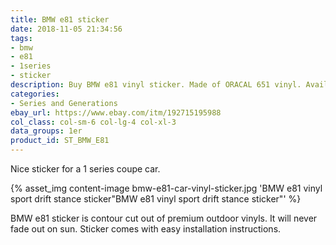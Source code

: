 ```yaml
---
title: BMW e81 sticker
date: 2018-11-05 21:34:56
tags:
- bmw
- e81
- 1series
- sticker
description: Buy BMW e81 vinyl sticker. Made of ORACAL 651 vinyl. Available in different colors.
categories:
- Series and Generations
ebay_url: https://www.ebay.com/itm/192715195988
col_class: col-sm-6 col-lg-4 col-xl-3
data_groups: 1er
product_id: ST_BMW_E81
---
```


Nice sticker for a 1 series coupe car.

<!-- more -->
{% asset_img content-image bmw-e81-car-vinyl-sticker.jpg 'BMW e81 vinyl sport drift stance sticker"BMW e81 vinyl sport drift stance sticker"' %}

BMW e81 sticker is contour cut out of premium outdoor vinyls. It will never fade out on sun. Sticker comes with easy installation instructions. 

